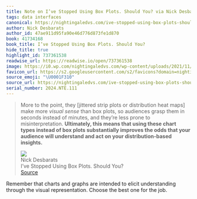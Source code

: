 ```yaml
---
title: Note on I’ve Stopped Using Box Plots. Should You? via Nick Desbarats
tags: data interfaces
canonical: https://nightingaledvs.com/ive-stopped-using-box-plots-should-you/
author: Nick Desbarats
author_id: 47ae911d95fa90e46d776d873fe1d870
book: 41734168
book_title: I’ve Stopped Using Box Plots. Should You?
hide_title: true
highlight_id: 737361538
readwise_url: https://readwise.io/open/737361538
image: https://i0.wp.com/nightingaledvs.com/wp-content/uploads/2021/11/box-plot-vs-histogram-w-callouts.png?fit=2889%2C1520&ssl=1
favicon_url: https://s2.googleusercontent.com/s2/favicons?domain=nightingaledvs.com
source_emoji: "\U0001F310"
source_url: https://nightingaledvs.com/ive-stopped-using-box-plots-should-you/#:~:text=More%20to%20the,your%20distribution-based%20insights.**
serial_number: 2024.NTE.111
---
```

> More to the point, they [jittered strip plots or distribution heat maps] make more *visual sense* than box plots, so audiences grasp them in seconds instead of minutes, and they’re less prone to misinterpretation. **Ultimately, this means that using these chart types instead of box plots substantially improves the odds that your audience will understand and act on your distribution-based insights.**
> <div class="quoteback-footer"><div class="quoteback-avatar"><img class="mini-favicon" src="https://s2.googleusercontent.com/s2/favicons?domain=nightingaledvs.com"></div><div class="quoteback-metadata"><div class="metadata-inner"><span style="display:none">FROM:</span><div aria-label="Nick Desbarats" class="quoteback-author"> Nick Desbarats</div><div aria-label="I’ve Stopped Using Box Plots. Should You?" class="quoteback-title"> I’ve Stopped Using Box Plots. Should You?</div></div></div><div class="quoteback-backlink"><a target="_blank" aria-label="go to the full text of this quotation" rel="noopener" href="https://nightingaledvs.com/ive-stopped-using-box-plots-should-you/#:~:text=More%20to%20the,your%20distribution-based%20insights.**" class="quoteback-arrow"> Source</a></div></div>

Remember that charts and graphs are intended to elicit understanding through the visual representation. Choose the best one for the job.